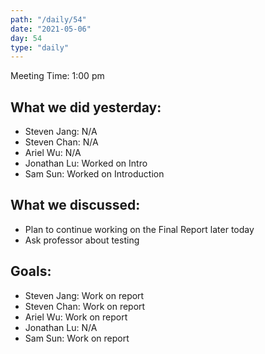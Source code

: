 ```yaml
---
path: "/daily/54"
date: "2021-05-06"
day: 54
type: "daily"
---
```


<!-- Output copied to clipboard! -->


Meeting Time: 1:00 pm


## What we did yesterday:



*   Steven Jang: N/A
*   Steven Chan: N/A
*   Ariel Wu: N/A
*   Jonathan Lu: Worked on Intro
*   Sam Sun: Worked on Introduction


## What we discussed:



*   Plan to continue working on the Final Report later today
*   Ask professor about testing


## Goals:



*   Steven Jang: Work on report
*   Steven Chan: Work on report
*   Ariel Wu: Work on report
*   Jonathan Lu: N/A
*   Sam Sun: Work on report